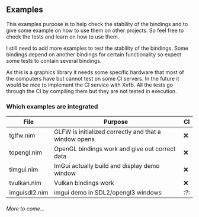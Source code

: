 ## Examples

This examples purpose is to help check the stability of the bindings and to give some example on
how to use them on other projects. So feel free to check the tests and learn on how to use them.

I still need to add more examples to test the stability of the bindings. Some bindings depend on
another bindings for certain functionality so expect some tests to contain several bindings.

As this is a graphics library it needs some specific hardware that most of the computers have but
cannot test on some CI servers. In the future it would be nice to implement the CI service with
Xvfb. All the tests go through the CI by compiling them but they are not tested in execution.

### Which examples are integrated

| File          | Purpose                                               | CI  |
|---------------|-------------------------------------------------------|-----|
| tglfw.nim     | GLFW is initialized correctly and that a window opens | :x: |
| topengl.nim   | OpenGL bindings work and give out correct data        | :x: |
| timgui.nim    | ImGui actually build and display demo window          | :x: |
| tvulkan.nim   | Vulkan bindings work                                  | :x: |
| imguisdl2.nim | imgui demo in SDL2/opengl3 windows                    | :?: |


###### More to come...
